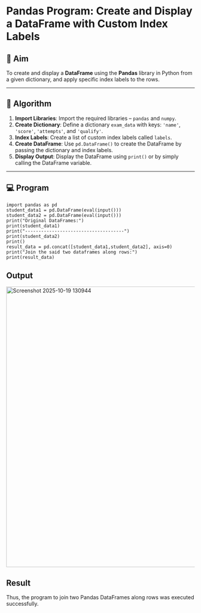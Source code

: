 # Pandas Program: Create and Display a DataFrame with Custom Index Labels

## 🎯 Aim

To create and display a **DataFrame** using the **Pandas** library in Python from a given dictionary, and apply specific index labels to the rows.

---

## 🧠 Algorithm

1. **Import Libraries**: Import the required libraries – `pandas` and `numpy`.
2. **Create Dictionary**: Define a dictionary `exam_data` with keys: `'name'`, `'score'`, `'attempts'`, and `'qualify'`.
3. **Index Labels**: Create a list of custom index labels called `labels`.
4. **Create DataFrame**: Use `pd.DataFrame()` to create the DataFrame by passing the dictionary and index labels.
5. **Display Output**: Display the DataFrame using `print()` or by simply calling the DataFrame variable.

---

## 💻 Program
```
import pandas as pd
student_data1 = pd.DataFrame(eval(input()))
student_data2 = pd.DataFrame(eval(input()))
print("Original DataFrames:")
print(student_data1)
print("-------------------------------------")
print(student_data2)
print()
result_data = pd.concat([student_data1,student_data2], axis=0)
print("Join the said two dataframes along rows:")
print(result_data)
```

## Output
<img width="1133" height="749" alt="Screenshot 2025-10-19 130944" src="https://github.com/user-attachments/assets/e0721ed3-bbf8-429e-8dc8-ab4e3dcb81be" />

## Result
Thus, the program to join two Pandas DataFrames along rows was executed successfully.
